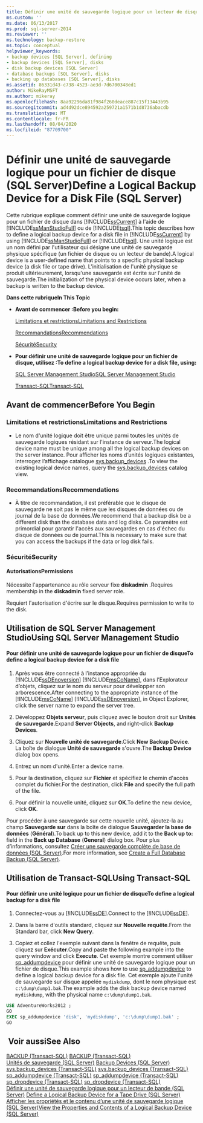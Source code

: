```yaml
---
title: Définir une unité de sauvegarde logique pour un lecteur de disque (SQL Server) | Microsoft Docs
ms.custom: ''
ms.date: 06/13/2017
ms.prod: sql-server-2014
ms.reviewer: ''
ms.technology: backup-restore
ms.topic: conceptual
helpviewer_keywords:
- backup devices [SQL Server], defining
- backup devices [SQL Server], disks
- disk backup devices [SQL Server]
- database backups [SQL Server], disks
- backing up databases [SQL Server], disks
ms.assetid: 86331d43-c738-4523-ae3d-7d6700348ed1
author: MikeRayMSFT
ms.author: mikeray
ms.openlocfilehash: 8aa92296da81f984f260deace887c15f13443b95
ms.sourcegitcommit: ad4d92dce894592a259721a1571b1d8736abacdb
ms.translationtype: MT
ms.contentlocale: fr-FR
ms.lasthandoff: 08/04/2020
ms.locfileid: "87709700"
---
```

# <a name="define-a-logical-backup-device-for-a-disk-file-sql-server"></a><span data-ttu-id="e2314-102">Définir une unité de sauvegarde logique pour un fichier de disque (SQL Server)</span><span class="sxs-lookup"><span data-stu-id="e2314-102">Define a Logical Backup Device for a Disk File (SQL Server)</span></span>
  <span data-ttu-id="e2314-103">Cette rubrique explique comment définir une unité de sauvegarde logique pour un fichier de disque dans [!INCLUDE[ssCurrent](../../includes/sscurrent-md.md)] à l'aide de [!INCLUDE[ssManStudioFull](../../includes/ssmanstudiofull-md.md)] ou de [!INCLUDE[tsql](../../includes/tsql-md.md)].</span><span class="sxs-lookup"><span data-stu-id="e2314-103">This topic describes how to define a logical backup device for a disk file in [!INCLUDE[ssCurrent](../../includes/sscurrent-md.md)] by using [!INCLUDE[ssManStudioFull](../../includes/ssmanstudiofull-md.md)] or [!INCLUDE[tsql](../../includes/tsql-md.md)].</span></span> <span data-ttu-id="e2314-104">Une unité logique est un nom défini par l'utilisateur qui désigne une unité de sauvegarde physique spécifique (un fichier de disque ou un lecteur de bande).</span><span class="sxs-lookup"><span data-stu-id="e2314-104">A logical device is a user-defined name that points to a specific physical backup device (a disk file or tape drive).</span></span>  <span data-ttu-id="e2314-105">L'initialisation de l'unité physique se produit ultérieurement, lorsqu'une sauvegarde est écrite sur l'unité de sauvegarde.</span><span class="sxs-lookup"><span data-stu-id="e2314-105">The initialization of the physical device occurs later, when a backup is written to the backup device.</span></span>  
  
 <span data-ttu-id="e2314-106">**Dans cette rubrique**</span><span class="sxs-lookup"><span data-stu-id="e2314-106">**In This Topic**</span></span>  
  
-   <span data-ttu-id="e2314-107">**Avant de commencer :**</span><span class="sxs-lookup"><span data-stu-id="e2314-107">**Before you begin:**</span></span>  
  
     [<span data-ttu-id="e2314-108">Limitations et restrictions</span><span class="sxs-lookup"><span data-stu-id="e2314-108">Limitations and Restrictions</span></span>](#Restrictions)  
  
     [<span data-ttu-id="e2314-109">Recommandations</span><span class="sxs-lookup"><span data-stu-id="e2314-109">Recommendations</span></span>](#Recommendations)  
  
     [<span data-ttu-id="e2314-110">Sécurité</span><span class="sxs-lookup"><span data-stu-id="e2314-110">Security</span></span>](#Security)  
  
-   <span data-ttu-id="e2314-111">**Pour définir une unité de sauvegarde logique pour un fichier de disque, utilisez :**</span><span class="sxs-lookup"><span data-stu-id="e2314-111">**To define a logical backup device for a disk file, using:**</span></span>  
  
     [<span data-ttu-id="e2314-112">SQL Server Management Studio</span><span class="sxs-lookup"><span data-stu-id="e2314-112">SQL Server Management Studio</span></span>](#SSMSProcedure)  
  
     [<span data-ttu-id="e2314-113">Transact-SQL</span><span class="sxs-lookup"><span data-stu-id="e2314-113">Transact-SQL</span></span>](#TsqlProcedure)  
  
##  <a name="before-you-begin"></a><a name="BeforeYouBegin"></a> <span data-ttu-id="e2314-114">Avant de commencer</span><span class="sxs-lookup"><span data-stu-id="e2314-114">Before You Begin</span></span>  
  
###  <a name="limitations-and-restrictions"></a><a name="Restrictions"></a> <span data-ttu-id="e2314-115">Limitations et restrictions</span><span class="sxs-lookup"><span data-stu-id="e2314-115">Limitations and Restrictions</span></span>  
  
-   <span data-ttu-id="e2314-116">Le nom d'unité logique doit être unique parmi toutes les unités de sauvegarde logiques résidant sur l'instance de serveur.</span><span class="sxs-lookup"><span data-stu-id="e2314-116">The logical device name must be unique among all the logical backup devices on the server instance.</span></span> <span data-ttu-id="e2314-117">Pour afficher les noms d’unités logiques existantes, interrogez l’affichage catalogue [sys.backup_devices](/sql/relational-databases/system-catalog-views/sys-backup-devices-transact-sql) .</span><span class="sxs-lookup"><span data-stu-id="e2314-117">To view the existing logical device names, query the [sys.backup_devices](/sql/relational-databases/system-catalog-views/sys-backup-devices-transact-sql) catalog view.</span></span>  
  
###  <a name="recommendations"></a><a name="Recommendations"></a> <span data-ttu-id="e2314-118">Recommandations</span><span class="sxs-lookup"><span data-stu-id="e2314-118">Recommendations</span></span>  
  
-   <span data-ttu-id="e2314-119">À titre de recommandation, il est préférable que le disque de sauvegarde ne soit pas le même que les disques de données ou de journal de la base de données.</span><span class="sxs-lookup"><span data-stu-id="e2314-119">We recommend that a backup disk be a different disk than the database data and log disks.</span></span> <span data-ttu-id="e2314-120">Ce paramètre est primordial pour garantir l'accès aux sauvegardes en cas d'échec du disque de données ou de journal.</span><span class="sxs-lookup"><span data-stu-id="e2314-120">This is necessary to make sure that you can access the backups if the data or log disk fails.</span></span>  
  
###  <a name="security"></a><a name="Security"></a> <span data-ttu-id="e2314-121">Sécurité</span><span class="sxs-lookup"><span data-stu-id="e2314-121">Security</span></span>  
  
####  <a name="permissions"></a><a name="Permissions"></a> <span data-ttu-id="e2314-122">Autorisations</span><span class="sxs-lookup"><span data-stu-id="e2314-122">Permissions</span></span>  
 <span data-ttu-id="e2314-123">Nécessite l'appartenance au rôle serveur fixe **diskadmin** .</span><span class="sxs-lookup"><span data-stu-id="e2314-123">Requires membership in the **diskadmin** fixed server role.</span></span>  
  
 <span data-ttu-id="e2314-124">Requiert l'autorisation d'écrire sur le disque.</span><span class="sxs-lookup"><span data-stu-id="e2314-124">Requires permission to write to the disk.</span></span>  
  
##  <a name="using-sql-server-management-studio"></a><a name="SSMSProcedure"></a> <span data-ttu-id="e2314-125">Utilisation de SQL Server Management Studio</span><span class="sxs-lookup"><span data-stu-id="e2314-125">Using SQL Server Management Studio</span></span>  
  
#### <a name="to-define-a-logical-backup-device-for-a-disk-file"></a><span data-ttu-id="e2314-126">Pour définir une unité de sauvegarde logique pour un fichier de disque</span><span class="sxs-lookup"><span data-stu-id="e2314-126">To define a logical backup device for a disk file</span></span>  
  
1.  <span data-ttu-id="e2314-127">Après vous être connecté à l’instance appropriée du [!INCLUDE[ssDEnoversion](../../includes/ssdenoversion-md.md)] [!INCLUDE[msCoName](../../includes/msconame-md.md)], dans l’Explorateur d’objets, cliquez sur le nom du serveur pour développer son arborescence.</span><span class="sxs-lookup"><span data-stu-id="e2314-127">After connecting to the appropriate instance of the [!INCLUDE[msCoName](../../includes/msconame-md.md)] [!INCLUDE[ssDEnoversion](../../includes/ssdenoversion-md.md)], in Object Explorer, click the server name to expand the server tree.</span></span>  
  
2.  <span data-ttu-id="e2314-128">Développez **Objets serveur**, puis cliquez avec le bouton droit sur **Unités de sauvegarde**.</span><span class="sxs-lookup"><span data-stu-id="e2314-128">Expand **Server Objects**, and right-click **Backup Devices**.</span></span>  
  
3.  <span data-ttu-id="e2314-129">Cliquez sur **Nouvelle unité de sauvegarde**.</span><span class="sxs-lookup"><span data-stu-id="e2314-129">Click **New Backup Device**.</span></span> <span data-ttu-id="e2314-130">La boîte de dialogue **Unité de sauvegarde** s'ouvre.</span><span class="sxs-lookup"><span data-stu-id="e2314-130">The **Backup Device** dialog box opens.</span></span>  
  
4.  <span data-ttu-id="e2314-131">Entrez un nom d'unité.</span><span class="sxs-lookup"><span data-stu-id="e2314-131">Enter a device name.</span></span>  
  
5.  <span data-ttu-id="e2314-132">Pour la destination, cliquez sur **Fichier** et spécifiez le chemin d'accès complet du fichier.</span><span class="sxs-lookup"><span data-stu-id="e2314-132">For the destination, click **File** and specify the full path of the file.</span></span>  
  
6.  <span data-ttu-id="e2314-133">Pour définir la nouvelle unité, cliquez sur **OK**.</span><span class="sxs-lookup"><span data-stu-id="e2314-133">To define the new device, click **OK**.</span></span>  
  
 <span data-ttu-id="e2314-134">Pour procéder à une sauvegarde sur cette nouvelle unité, ajoutez-la au champ **Sauvegarde sur** dans la boîte de dialogue **Sauvegarder la base de données** (**Général**).</span><span class="sxs-lookup"><span data-stu-id="e2314-134">To back up to this new device, add it to the **Back up to:** field in the **Back up Database** (**General**) dialog box.</span></span> <span data-ttu-id="e2314-135">Pour plus d’informations, consultez [Créer une sauvegarde complète de base de données &#40;SQL Server&#41;](create-a-full-database-backup-sql-server.md).</span><span class="sxs-lookup"><span data-stu-id="e2314-135">For more information, see [Create a Full Database Backup &#40;SQL Server&#41;](create-a-full-database-backup-sql-server.md).</span></span>  
  
##  <a name="using-transact-sql"></a><a name="TsqlProcedure"></a> <span data-ttu-id="e2314-136">Utilisation de Transact-SQL</span><span class="sxs-lookup"><span data-stu-id="e2314-136">Using Transact-SQL</span></span>  
  
#### <a name="to-define-a-logical-backup-for-a-disk-file"></a><span data-ttu-id="e2314-137">Pour définir une unité logique pour un fichier de disque</span><span class="sxs-lookup"><span data-stu-id="e2314-137">To define a logical backup for a disk file</span></span>  
  
1.  <span data-ttu-id="e2314-138">Connectez-vous au [!INCLUDE[ssDE](../../includes/ssde-md.md)].</span><span class="sxs-lookup"><span data-stu-id="e2314-138">Connect to the [!INCLUDE[ssDE](../../includes/ssde-md.md)].</span></span>  
  
2.  <span data-ttu-id="e2314-139">Dans la barre d'outils standard, cliquez sur **Nouvelle requête**.</span><span class="sxs-lookup"><span data-stu-id="e2314-139">From the Standard bar, click **New Query**.</span></span>  
  
3.  <span data-ttu-id="e2314-140">Copiez et collez l'exemple suivant dans la fenêtre de requête, puis cliquez sur **Exécuter**.</span><span class="sxs-lookup"><span data-stu-id="e2314-140">Copy and paste the following example into the query window and click **Execute**.</span></span> <span data-ttu-id="e2314-141">Cet exemple montre comment utiliser [sp_addumpdevice](/sql/relational-databases/system-stored-procedures/sp-addumpdevice-transact-sql) pour définir une unité de sauvegarde logique pour un fichier de disque.</span><span class="sxs-lookup"><span data-stu-id="e2314-141">This example shows how to use [sp_addumpdevice](/sql/relational-databases/system-stored-procedures/sp-addumpdevice-transact-sql) to define a logical backup device for a disk file.</span></span> <span data-ttu-id="e2314-142">Cet exemple ajoute l'unité de sauvegarde sur disque appelée `mydiskdump`, dont le nom physique est `c:\dump\dump1.bak`.</span><span class="sxs-lookup"><span data-stu-id="e2314-142">The example adds the disk backup device named `mydiskdump`, with the physical name `c:\dump\dump1.bak`.</span></span>  
  
```sql  
USE AdventureWorks2012 ;  
GO  
EXEC sp_addumpdevice 'disk', 'mydiskdump', 'c:\dump\dump1.bak' ;  
GO  
```  
  
## <a name="see-also"></a><span data-ttu-id="e2314-143"> Voir aussi</span><span class="sxs-lookup"><span data-stu-id="e2314-143">See Also</span></span>  
 <span data-ttu-id="e2314-144">[BACKUP &#40;Transact-SQL&#41;](/sql/t-sql/statements/backup-transact-sql) </span><span class="sxs-lookup"><span data-stu-id="e2314-144">[BACKUP &#40;Transact-SQL&#41;](/sql/t-sql/statements/backup-transact-sql) </span></span>  
 <span data-ttu-id="e2314-145">[Unités de sauvegarde &#40;SQL Server&#41;](backup-devices-sql-server.md) </span><span class="sxs-lookup"><span data-stu-id="e2314-145">[Backup Devices &#40;SQL Server&#41;](backup-devices-sql-server.md) </span></span>  
 <span data-ttu-id="e2314-146">[sys.backup_devices &#40;Transact-SQL&#41;](/sql/relational-databases/system-catalog-views/sys-backup-devices-transact-sql) </span><span class="sxs-lookup"><span data-stu-id="e2314-146">[sys.backup_devices &#40;Transact-SQL&#41;](/sql/relational-databases/system-catalog-views/sys-backup-devices-transact-sql) </span></span>  
 <span data-ttu-id="e2314-147">[sp_addumpdevice &#40;Transact-SQL&#41;](/sql/relational-databases/system-stored-procedures/sp-addumpdevice-transact-sql) </span><span class="sxs-lookup"><span data-stu-id="e2314-147">[sp_addumpdevice &#40;Transact-SQL&#41;](/sql/relational-databases/system-stored-procedures/sp-addumpdevice-transact-sql) </span></span>  
 <span data-ttu-id="e2314-148">[sp_dropdevice &#40;Transact-SQL&#41;](/sql/relational-databases/system-stored-procedures/sp-dropdevice-transact-sql) </span><span class="sxs-lookup"><span data-stu-id="e2314-148">[sp_dropdevice &#40;Transact-SQL&#41;](/sql/relational-databases/system-stored-procedures/sp-dropdevice-transact-sql) </span></span>  
 <span data-ttu-id="e2314-149">[Définir une unité de sauvegarde logique pour un lecteur de bande &#40;SQL Server&#41;](define-a-logical-backup-device-for-a-tape-drive-sql-server.md) </span><span class="sxs-lookup"><span data-stu-id="e2314-149">[Define a Logical Backup Device for a Tape Drive &#40;SQL Server&#41;](define-a-logical-backup-device-for-a-tape-drive-sql-server.md) </span></span>  
 [<span data-ttu-id="e2314-150">Afficher les propriétés et le contenu d’une unité de sauvegarde logique &#40;SQL Server&#41;</span><span class="sxs-lookup"><span data-stu-id="e2314-150">View the Properties and Contents of a Logical Backup Device &#40;SQL Server&#41;</span></span>](view-the-properties-and-contents-of-a-logical-backup-device-sql-server.md)  
  
  
